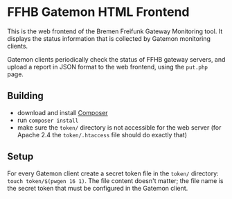 # FFHB Gatemon HTML Frontend

This is the web frontend of the Bremen Freifunk Gateway Monitoring tool. It displays the status information that is collected by Gatemon monitoring clients.

Gatemon clients periodically check the status of FFHB gateway servers, and upload a report in JSON format to the web frontend, using the `put.php` page.

## Building
* download and install [Composer](https://getcomposer.org/)
* run `composer install`
* make sure the `token/` directory is not accessible for the web server (for Apache 2.4 the `token/.htaccess` file should do exactly that)

## Setup
For every Gatemon client create a secret token file in the `token/` directory: `touch token/$(pwgen 16 1)`. The file content doesn't matter; the file name is the secret token that must be configured in the Gatemon client.
